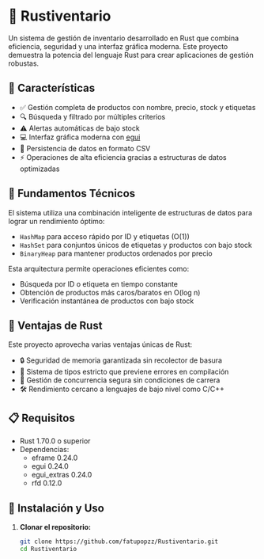 # 🏪 Rustiventario

Un sistema de gestión de inventario desarrollado en Rust que combina eficiencia, seguridad y una interfaz gráfica moderna. Este proyecto demuestra la potencia del lenguaje Rust para crear aplicaciones de gestión robustas.



## 🌟 Características

- ✅ Gestión completa de productos con nombre, precio, stock y etiquetas
- 🔍 Búsqueda y filtrado por múltiples criterios
- ⚠️ Alertas automáticas de bajo stock
- 💻 Interfaz gráfica moderna con [egui](https://github.com/emilk/egui)
- 💾 Persistencia de datos en formato CSV
- ⚡ Operaciones de alta eficiencia gracias a estructuras de datos optimizadas

## 🧠 Fundamentos Técnicos

El sistema utiliza una combinación inteligente de estructuras de datos para lograr un rendimiento óptimo:

- `HashMap` para acceso rápido por ID y etiquetas (O(1))
- `HashSet` para conjuntos únicos de etiquetas y productos con bajo stock
- `BinaryHeap` para mantener productos ordenados por precio

Esta arquitectura permite operaciones eficientes como:
- Búsqueda por ID o etiqueta en tiempo constante
- Obtención de productos más caros/baratos en O(log n)
- Verificación instantánea de productos con bajo stock

## 🚀 Ventajas de Rust

Este proyecto aprovecha varias ventajas únicas de Rust:

- 🔒 Seguridad de memoria garantizada sin recolector de basura
- 🧪 Sistema de tipos estricto que previene errores en compilación
- 🔄 Gestión de concurrencia segura sin condiciones de carrera
- 🛠️ Rendimiento cercano a lenguajes de bajo nivel como C/C++

## 📋 Requisitos

- Rust 1.70.0 o superior
- Dependencias:
  - eframe 0.24.0
  - egui 0.24.0
  - egui_extras 0.24.0
  - rfd 0.12.0

## 🚀 Instalación y Uso

1. **Clonar el repositorio:**
   ```bash
   git clone https://github.com/fatupopzz/Rustiventario.git
   cd Rustiventario
